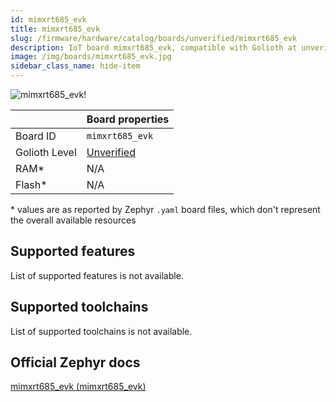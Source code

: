 ```yaml
---
id: mimxrt685_evk
title: mimxrt685_evk
slug: /firmware/hardware/catalog/boards/unverified/mimxrt685_evk
description: IoT board mimxrt685_evk, compatible with Golioth at unverified level.
image: /img/boards/mimxrt685_evk.jpg
sidebar_class_name: hide-item
---
```


[//]: # (This is an auto-generated file, do not edit! Changes to it will be lost upon re-generation)

![mimxrt685_evk!](/img/boards/mimxrt685_evk.jpg "mimxrt685_evk")

|                | Board properties     |
| -------------  | -------------------- |
| Board ID       | `mimxrt685_evk` |
| Golioth Level  | [Unverified](/firmware/hardware#unverified-boards) |
| RAM*           | N/A |
| Flash*         | N/A |

\* values are as reported by Zephyr `.yaml` board files, which don't represent the overall available resources



## Supported features

List of supported features is not available.

## Supported toolchains

List of supported toolchains is not available.

## Official Zephyr docs

[mimxrt685_evk (mimxrt685_evk)](https://docs.zephyrproject.org/latest/boards/nxp/mimxrt685_evk/doc/index.html)
